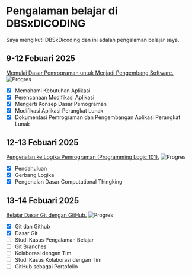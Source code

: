 # Pengalaman belajar di DBSxDICODING

Saya mengikuti DBSxDicoding dan ini adalah pengalaman belajar saya.

## 9-12 Febuari 2025
[Memulai Dasar Pemrograman untuk Menjadi Pengembang Software.](https://www.dicoding.com/academies/237) ![Progres](https://img.shields.io/badge/Progress-100%25-blue) 

* [x] Memahami Kebutuhan Aplikasi
* [x] Perencanaan Modifikasi Aplikasi
* [x] Mengerti Konsep Dasar Pemograman
* [x] Modifikasi Aplikasi Perangkat Lunak
* [x] Dokumentasi Pemrograman dan Pengembangan Aplikasi Perangkat Lunak

## 12-13 Febuari 2025
[Pengenalan ke Logika Pemrograman (Programming Logic 101).](https://www.dicoding.com/academies/302) ![Progres](https://img.shields.io/badge/Progress-100%25-blue) 
* [x] Pendahuluan
* [x] Gerbang Logika
* [x] Pengenalan Dasar Computational Thingking

## 13-14 Febuari 2025
[Belajar Dasar Git dengan GitHub.](https://www.dicoding.com/academies/317) ![Progres](https://img.shields.io/badge/Progress-44%25-blue) 
* [x] Git dan Github
* [x] Dasar Git
* [ ] Studi Kasus Pengalaman Belajar
* [ ] Git Branches
* [ ] Kolaborasi dengan Tim
* [ ] Studi Kasus Kolaborasi dengan Tim
* [ ] GitHub sebagai Portofolio
